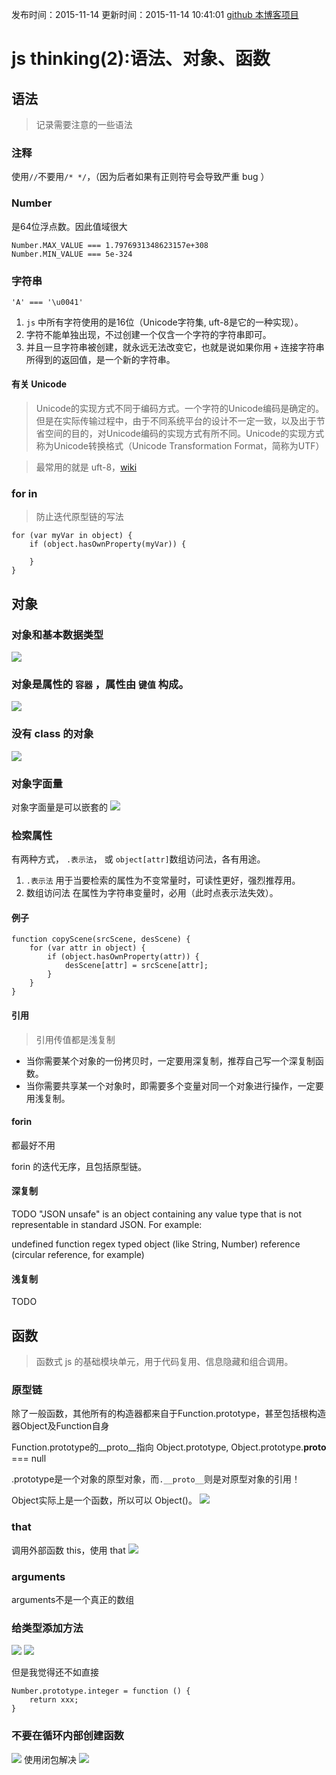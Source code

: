 发布时间：2015-11-14
更新时间：2015-11-14 10:41:01
[github 本博客项目](https://github.com/SimplyY/Blog/)
# js thinking(2):语法、对象、函数

## 语法
> 记录需要注意的一些语法

### 注释
使用`//`不要用`/* */`，（因为后者如果有正则符号会导致严重 bug ）
### Number
是64位浮点数。因此值域很大

    Number.MAX_VALUE === 1.7976931348623157e+308
    Number.MIN_VALUE === 5e-324

### 字符串
    'A' === '\u0041'
1. `js` 中所有字符使用的是16位（Unicode字符集, uft-8是它的一种实现）。
2. 字符不能单独出现，不过创建一个仅含一个字符的字符串即可。
3. 并且一旦字符串被创建，就永远无法改变它，也就是说如果你用 `+` 连接字符串所得到的返回值，是一个新的字符串。


#### 有关 Unicode
> Unicode的实现方式不同于编码方式。一个字符的Unicode编码是确定的。但是在实际传输过程中，由于不同系统平台的设计不一定一致，以及出于节省空间的目的，对Unicode编码的实现方式有所不同。Unicode的实现方式称为Unicode转换格式（Unicode Transformation Format，简称为UTF）

> 最常用的就是 uft-8，[wiki](https://zh.wikipedia.org/wiki/UTF-8)

### for in
> 防止迭代原型链的写法

    for (var myVar in object) {
        if (object.hasOwnProperty(myVar)) {

        }
    }

## 对象
### 对象和基本数据类型

![](http://7xkpdt.com1.z0.glb.clouddn.com/f571ebc023dbac7f31f34eec23b9ee41.png)

### 对象是属性的 `容器` ，属性由 `键值` 构成。

![](http://7xkpdt.com1.z0.glb.clouddn.com/ff540b212b828b8b6547ceabb6bd5336.png)

### 没有 class 的对象

![](http://7xkpdt.com1.z0.glb.clouddn.com/e64167dfa501403549b88e34ac45aaab.png)

### 对象字面量
对象字面量是可以嵌套的
![](http://7xkpdt.com1.z0.glb.clouddn.com/d48fea11fa7810dbe7d08ae29aa6c76e.png)

### 检索属性
有两种方式， `.表示法`， 或 `object[attr]`数组访问法，各有用途。

1. `.表示法` 用于当要检索的属性为不变常量时，可读性更好，强烈推荐用。
2. 数组访问法 在属性为字符串变量时，必用（此时点表示法失效）。

#### 例子
    function copyScene(srcScene, desScene) {
        for (var attr in object) {
            if (object.hasOwnProperty(attr)) {
                desScene[attr] = srcScene[attr];
            }
        }
    }

#### 引用
> 引用传值都是浅复制

- 当你需要某个对象的一份拷贝时，一定要用深复制，推荐自己写一个深复制函数。
- 当你需要共享某一个对象时，即需要多个变量对同一个对象进行操作，一定要用浅复制。

#### forin
都最好不用

forin 的迭代无序，且包括原型链。

#### 深复制
TODO
"JSON unsafe" is an object containing any value type that is not representable in standard JSON. For example:

undefined
function
regex
typed object (like String, Number)
reference (circular reference, for example)
#### 浅复制
TODO

## 函数
> 函数式 js 的基础模块单元，用于代码复用、信息隐藏和组合调用。

### 原型链
除了一般函数，其他所有的构造器都来自于Function.prototype，甚至包括根构造器Object及Function自身

Function.prototype的__proto__指向 Object.prototype, Object.prototype.__proto__ === null

.prototype是一个对象的原型对象，而`.__proto__`则是对原型对象的引用！

Object实际上是一个函数，所以可以 Object()。
![](http://7xkpdt.com1.z0.glb.clouddn.com/8699e9d42e7e181ca328cfc5653c96f1.png)

### that
调用外部函数 this，使用 that
![](http://7xkpdt.com1.z0.glb.clouddn.com/559cc65be07f76c2b75a4c4108ef58e0.png)

### arguments
arguments不是一个真正的数组

### 给类型添加方法
![](http://7xkpdt.com1.z0.glb.clouddn.com/ae7d195ad85cbca69731def9ed94ae7d.png)
![](http://7xkpdt.com1.z0.glb.clouddn.com/5631040de9f1bce2ffdb83ca46b13ee7.png)

但是我觉得还不如直接

    Number.prototype.integer = function () {
        return xxx;
    }

### 不要在循环内部创建函数
![](http://7xkpdt.com1.z0.glb.clouddn.com/8a1a1aa485bc71d3182b174784a5d380.png)
使用闭包解决
![](http://7xkpdt.com1.z0.glb.clouddn.com/38674bbd8c285d02b39f21fba561c1af.png)
